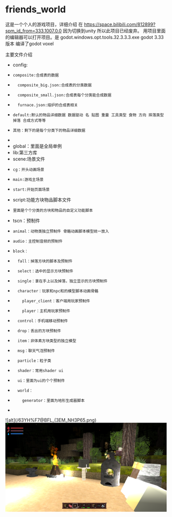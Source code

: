 # friends_world
这是一个个人的游戏项目，详细介绍 在 https://space.bilibili.com/812899?spm_id_from=333.1007.0.0
因为切换到unity 所以此项目已经废弃。
用项目里面的编辑器可以打开项目。是 godot.windows.opt.tools.32.3.3.3.exe
godot 3.33 版本 编译了godot voxel 

主要文件介绍
*   config:
*     composite:合成表的数据
*       composite_big.json:合成表的分类数据
*       composite_small.json:合成表每个分类能合成数据
*       furnace.json:熔炉的合成表相关
*     default:默认的物品详细数据 数据驱动 名 贴图 重量 工具类型 食物 方向 摔落类型 掉落 合成方式等等
*     其他：剩下的是每个分类下的物品详细数据
* 
*   global：里面是全局单例
*   lib:第三方库
*   scene:场景文件
*     cg：开头动画场景
*     main:游戏主场景
*     start:开始页面场景
*   script:功能方块物品脚本文件
*     里面是个个分类的方块和物品的自定义功能脚本
*   tscn：预制件
*     animal：动物类独立预制件 骨骼动画脚本模型统一放入
*     audio：主控制音频的预制件
*     block：
*       fall：掉落方块的脚本及预制件
*       select：选中的显示方块预制件
*       single：拿在手上以及掉落，独立显示的方块预制件
*       character：玩家和npc和的模型脚本动画骨骼
*         player_client：客户端用玩家预制件
*         player：主机用玩家预制件
*       control：手机端移动预制件
*       drop：丢出的方块预制件
*       item：非体素方块类型的独立模型
*       msg：聊天气泡预制件
*       particle：粒子类
*       shader：常用shader ui
*       ui：里面为ui的个个预制件
*       world：
*         generator：里面为地形生成器脚本
*     
  
![alt](/63YH%F7@BFL_(3EM_NH3P65.png)
![alt](/zh5.png)
